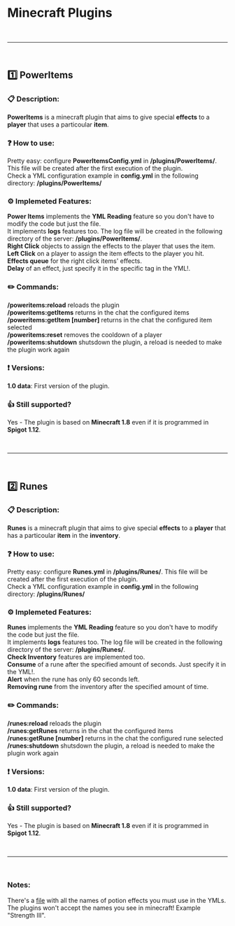 # Minecraft Plugins

<br>

------------------------------------------------------------------------------------------------------------------------------------------------------------------------------

<br>

## :one: PowerItems

### :clipboard: Description:
**PowerItems** is a minecraft plugin that aims to give special **effects** to a **player** that uses a particoular **item**.

### :question: How to use:
Pretty easy: configure **PowerItemsConfig.yml** in **/plugins/PowerItems/**. This file will be created after the first execution of the plugin. <br>
Check a YML configuration example in **config.yml** in the following directory: **/plugins/PowerItems/**

### :gear: Implemeted Features:
**Power Items** implements the **YML Reading** feature so you don't have to modify the code but just the file. <br>
It implements **logs** features too. The log file will be created in the following directory of the server: **/plugins/PowerItems/**. <br>
**Right Click** objects to assign the effects to the player that uses the item. <br>
**Left Click** on a player to assign the item effects to the player you hit. <br>
**Effects queue** for the right click items' effects. <br>
**Delay** of an effect, just specify it in the specific tag in the YML!. <br>

### :pencil2: Commands:
**/poweritems:reload** reloads the plugin <br>
**/poweritems:getItems** returns in the chat the configured items <br>
**/poweritems:getItem [number]** returns in the chat the configured item selected <br>
**/poweritems:reset** removes the cooldown of a player <br>
**/poweritems:shutdown** shutsdown the plugin, a reload is needed to make the plugin work again <br>

### :exclamation: Versions:
**1.0 data**: First version of the plugin.

### :+1: Still supported?
Yes - The plugin is based on **Minecraft 1.8** even if it is programmed in **Spigot 1.12**.

<br>

------------------------------------------------------------------------------------------------------------------------------------------------------------------------------

<br>

## :two: Runes

### :clipboard: Description:
**Runes** is a minecraft plugin that aims to give special **effects** to a **player** that has a particoular **item** in the **inventory**.

### :question: How to use:
Pretty easy: configure **Runes.yml** in **/plugins/Runes/**. This file will be created after the first execution of the plugin. <br>
Check a YML configuration example in **config.yml** in the following directory: **/plugins/Runes/**

### :gear: Implemeted Features:
**Runes** implements the **YML Reading** feature so you don't have to modify the code but just the file. <br>
It implements **logs** features too. The log file will be created in the following directory of the server: **/plugins/Runes/**. <br>
**Check Inventory** features are implemented too. <br>
**Consume** of a rune after the specified amount of seconds. Just specify it in the YML!. <br>
**Alert** when the rune has only 60 seconds left. <br>
**Removing rune** from the inventory after the specified amount of time. <br>

### :pencil2: Commands:
**/runes:reload** reloads the plugin <br>
**/runes:getRunes** returns in the chat the configured items <br>
**/runes:getRune [number]** returns in the chat the configured rune selected <br>
**/runes:shutdown** shutsdown the plugin, a reload is needed to make the plugin work again <br>

### :exclamation: Versions:
**1.0 data**: First version of the plugin.

### :+1: Still supported?
Yes - The plugin is based on **Minecraft 1.8** even if it is programmed in **Spigot 1.12**.

<br>

------------------------------------------------------------------------------------------------------------------------------------------------------------------------------

<br>

### Notes:
There's a [file](potionEffects.md) with all the names of potion effects you must use in the YMLs. <br>
The plugins won't accept the names you see in minecraft! Example "Strength III". <br>
